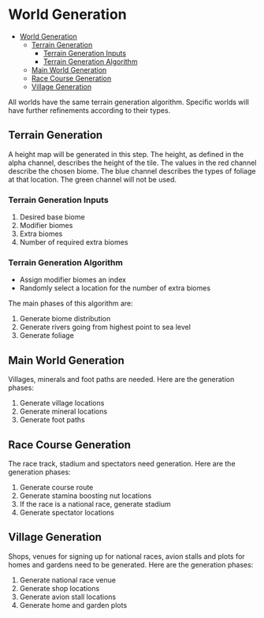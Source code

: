 # World Generation

- [World Generation](#world-generation)
  - [Terrain Generation](#terrain-generation)
    - [Terrain Generation Inputs](#terrain-generation-inputs)
    - [Terrain Generation Algorithm](#terrain-generation-algorithm)
  - [Main World Generation](#main-world-generation)
  - [Race Course Generation](#race-course-generation)
  - [Village Generation](#village-generation)

All worlds have the same terrain generation algorithm. Specific worlds will have further refinements according to their types.

## Terrain Generation

A height map will be generated in this step. The height, as defined in the alpha channel, describes the height of the tile. The values in the red channel describe the chosen biome. The blue channel describes the types of foliage at that location. The green channel will not be used.

### Terrain Generation Inputs

1. Desired base biome
2. Modifier biomes
3. Extra biomes
4. Number of required extra biomes

### Terrain Generation Algorithm

* Assign modifier biomes an index
* Randomly select a location for the number of extra biomes

The main phases of this algorithm are:

1. Generate biome distribution
2. Generate rivers going from highest point to sea level
3. Generate foliage

## Main World Generation

Villages, minerals and foot paths are needed. Here are the generation phases:

1. Generate village locations
2. Generate mineral locations
3. Generate foot paths

## Race Course Generation

The race track, stadium and spectators need generation. Here are the generation phases:

1. Generate course route
2. Generate stamina boosting nut locations
3. If the race is a national race, generate stadium
4. Generate spectator locations

## Village Generation

Shops, venues for signing up for national races, avion stalls and plots for homes and gardens need to be generated. Here are the generation phases:

1. Generate national race venue
2. Generate shop locations
3. Generate avion stall locations
4. Generate home and garden plots
